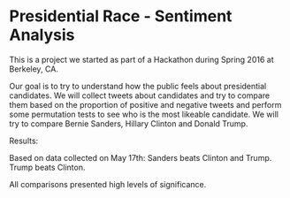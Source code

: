 # Presidential Race - Sentiment Analysis

This is a project we started as part of a Hackathon during Spring 2016 at Berkeley, CA.

Our goal is to try to understand how the public feels about presidential candidates. We will collect tweets about candidates and try to compare them based on the proportion of positive and negative tweets and perform some permutation tests to see who is the most likeable candidate. We will try to compare Bernie Sanders, Hillary Clinton and Donald Trump.

Results:

Based on data collected on May 17th:
Sanders beats Clinton and Trump.
Trump beats Clinton.

All comparisons presented high levels of significance. 
